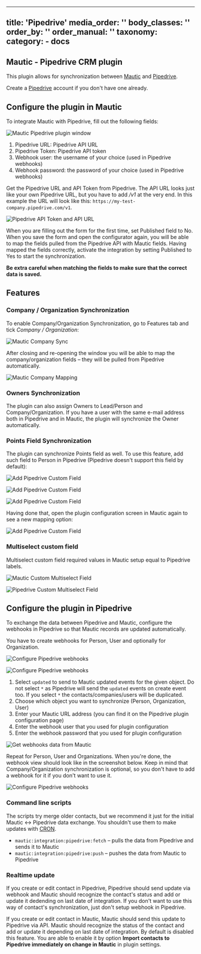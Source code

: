 ---
title: 'Pipedrive'
media_order: ''
body_classes: ''
order_by: ''
order_manual: ''
taxonomy:
    category:
        - docs
----------------------

## Mautic - Pipedrive CRM plugin

This plugin allows for synchronization between [Mautic] and [Pipedrive].

Create a [Pipedrive] account if you don't have one already.

## Configure the plugin in Mautic

To integrate Mautic with Pipedrive, fill out the following fields:

![Mautic Pipedrive plugin window](mautic_window_conf.png "Mautic Pipedrive plugin window")

1. Pipedrive URL: Pipedrive API URL
2. Pipedrive Token: Pipedrive API token
3. Webhook user: the username of your choice (used in Pipedrive webhooks)
4. Webhook password: the password of your choice (used in Pipedrive webhooks)

Get the Pipedrive URL and API Token from Pipedrive. The API URL looks just like your own Pipedrive URL, but you have to add _/v1_ at the very end. In this example the URL will look like this: `https://my-test-company.pipedrive.com/v1`.

![Pipedrive API Token and API URL](api_url_token.png "Pipedrive API Token and API URL")

When you are filling out the form for the first time, set Published field to No. When you save the form and open the configurator again, you will be able to map the fields pulled from the Pipedrive API with Mautic fields. Having mapped the fields correctly, activate the integration by setting Published to Yes to start the synchronization.

**Be extra careful when matching the fields to make sure that the correct data is saved.**

## Features

### Company / Organization Synchronization

To enable Company/Organization Synchronization, go to Features tab and tick *Company / Organization*:

![Mautic Company Sync](mautic_company_sync.png "Mautic Company Sync")

After closing and re-opening the window you will be able to map the company/organization fields – they will be pulled from Pipedrive automatically.

![Mautic Company Mapping](mautic_company_mapping.jpg "Mautic Company Mapping")

### Owners Synchronization

The plugin can also assign Owners to Lead/Person and Company/Organization. If you have a user with the same e-mail address both in Pipedrive and in Mautic, the plugin will synchronize the Owner automatically.

### Points Field Synchronization

The plugin can synchronize Points field as well. To use this feature, add such field to Person in Pipedrive (Pipedrive doesn't support this field by default):

![Add Pipedrive Custom Field](custom_field.png "Add Pipedrive Custom Field")

![Add Pipedrive Custom Field](custom_field_1.png "Add Pipedrive Custom Field")

![Add Pipedrive Custom Field](custom_field_2.png "Add Pipedrive Custom Field")

Having done that, open the plugin configuration screen in Mautic again to see a new mapping option:

![Add Pipedrive Custom Field](custom_field_3.png "Add Pipedrive Custom Field")

### Multiselect custom field

Multiselect custom field required values in Mautic setup equal to Pipedrive labels.

![Mautic Custom Multiselect Field](plugins-pipedrive-multiselect.png "Mautic Custom Multiselect Field")

![Pipedrive Custom Multiselect Field](plugins-pipedrive-multiselect-custom.png "Pipedrive Custom Multiselect Field")

## Configure the plugin in Pipedrive

To exchange the data between Pipedrive and Mautic, configure the webhooks in Pipedrive so that Mautic records are updated automatically.

You have to create webhooks for Person, User and optionally for Organization.

![Configure Pipedrive webhooks](webhooks_1.png "Configure Pipedrive webhooks")

![Configure Pipedrive webhooks](webhooks_2.png "Configure Pipedrive webhooks")

1. Select `updated` to send to Mautic updated events for the given object. Do not select `*` as Pipedrive will send the `updated` events on create event too. If you select `*` the contacts/companies/users will be duplicated.
2. Choose which object you want to synchronize (Person, Organization, User)
3. Enter your Mautic URL address (you can find it on the Pipedrive plugin configuration page)
4. Enter the webhook user that you used for plugin configuration
5. Enter the webhook password that you used for plugin configuration

![Get webhooks data from Mautic](webhooks_3.png "Get webhooks data from Mautic")

Repeat for Person, User and Organizations. When you're done, the webhook view should look like in the screenshot below. Keep in mind that Company/Organization synchronization is optional, so you don't have to add a webhook for it if you don't want to use it.

![Configure Pipedrive webhooks](webhooks_4.png "Configure Pipedrive webhooks")

### Command line scripts

The scripts try merge older contacts, but we recommend it just for the initial Mautic <-> Pipedrive data exchange.  You shouldn't use them to make updates with [CRON][cron].

* `mautic:integration:pipedrive:fetch` – pulls the data from Pipedrive and sends it to Mautic
* `mautic:integration:pipedrive:push` – pushes the data from Mautic to Pipedrive

### Realtime update

If you create or edit contact in Pipedrive, Pipedrive should send update via webhook and Mautic should recognize the contact's status and add or update it dedending on last date of integration. If you don't want to use this way of contact's synchronization, just don't setup webhook in Pipedrive.

If you create or edit contact in Mautic, Mautic should send this update to Pipedrive via API. Mautic should recognize the status of the contact and add or update it depending on last date of integration. By default is disabled this feature. You are able to enable it by option **Import contacts to Pipedrive immediately on change in Mautic** in plugin settings.

[Pipedrive]: <https://www.pipedrive.com>

[mautic]: <https://mautic.org>
[Mautic]: <https://mautic.org>

[field mapping]: <field_mapping.html>
[testing]: <integration_test.html>
[points]: <./../points>
[cron]: <./../setup/cron_jobs.html>
